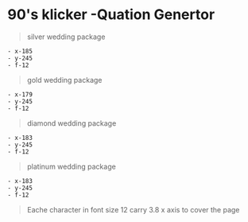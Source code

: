 # 90's klicker -Quation Genertor

>silver wedding package

    - x-185
    - y-245
    - f-12

>gold wedding package

    - x-179
    - y-245
    - f-12

>diamond wedding package

    - x-183
    - y-245
    - f-12

>platinum wedding package

    - x-183
    - y-245
    - f-12

>Eache character in font size 12 carry 3.8 x axis to cover the page
